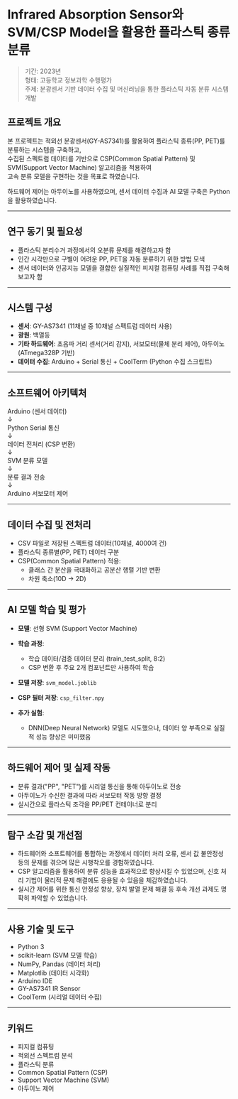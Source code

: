 # Infrared Absorption Sensor와 SVM/CSP Model을 활용한 플라스틱 종류 분류

> 기간: 2023년  
> 형태: 고등학교 정보과학 수행평가  
> 주제: 분광센서 기반 데이터 수집 및 머신러닝을 통한 플라스틱 자동 분류 시스템 개발

## 프로젝트 개요

본 프로젝트는 적외선 분광센서(GY-AS7341)를 활용하여 플라스틱 종류(PP, PET)를 분류하는 시스템을 구축하고,  
수집된 스펙트럼 데이터를 기반으로 CSP(Common Spatial Pattern) 및 SVM(Support Vector Machine) 알고리즘을 적용하여  
고속 분류 모델을 구현하는 것을 목표로 하였습니다.  

하드웨어 제어는 아두이노를 사용하였으며, 센서 데이터 수집과 AI 모델 구축은 Python을 활용하였습니다.

---

## 연구 동기 및 필요성

- 플라스틱 분리수거 과정에서의 오분류 문제를 해결하고자 함
- 인간 시각만으로 구별이 어려운 PP, PET을 자동 분류하기 위한 방법 모색
- 센서 데이터와 인공지능 모델을 결합한 실질적인 피지컬 컴퓨팅 사례를 직접 구축해보고자 함

---

## 시스템 구성

- **센서**: GY-AS7341 (11채널 중 10채널 스펙트럼 데이터 사용)
- **광원**: 백열등
- **기타 하드웨어**: 초음파 거리 센서(거리 감지), 서보모터(물체 분리 제어), 아두이노(ATmega328P 기반)
- **데이터 수집**: Arduino + Serial 통신 + CoolTerm (Python 수집 스크립트)

---

## 소프트웨어 아키텍처

Arduino (센서 데이터)  
↓  
Python Serial 통신  
↓  
데이터 전처리 (CSP 변환)  
↓  
SVM 분류 모델  
↓  
분류 결과 전송  
↓  
Arduino 서보모터 제어

---

## 데이터 수집 및 전처리

- CSV 파일로 저장된 스펙트럼 데이터(10채널, 4000여 건)
- 플라스틱 종류별(PP, PET) 데이터 구분
- CSP(Common Spatial Pattern) 적용:
  - 클래스 간 분산을 극대화하고 공분산 행렬 기반 변환
  - 차원 축소(10D → 2D)

---

## AI 모델 학습 및 평가

- **모델**: 선형 SVM (Support Vector Machine)
- **학습 과정**:
  - 학습 데이터/검증 데이터 분리 (train_test_split, 8:2)
  - CSP 변환 후 주요 2개 컴포넌트만 사용하여 학습
- **모델 저장**: `svm_model.joblib`
- **CSP 필터 저장**: `csp_filter.npy`

- **추가 실험**:
  - DNN(Deep Neural Network) 모델도 시도했으나, 데이터 양 부족으로 실질적 성능 향상은 미미했음

---

## 하드웨어 제어 및 실제 작동

- 분류 결과("PP", "PET")를 시리얼 통신을 통해 아두이노로 전송
- 아두이노가 수신한 결과에 따라 서보모터 작동 방향 결정
- 실시간으로 플라스틱 조각을 PP/PET 컨테이너로 분리

---

## 탐구 소감 및 개선점

- 하드웨어와 소프트웨어를 통합하는 과정에서 데이터 처리 오류, 센서 값 불안정성 등의 문제를 겪으며 많은 시행착오를 경험하였습니다.
- CSP 알고리즘을 활용하여 분류 성능을 효과적으로 향상시킬 수 있었으며, 신호 처리 기법이 물리적 문제 해결에도 응용될 수 있음을 체감하였습니다.
- 실시간 제어를 위한 통신 안정성 향상, 장치 발열 문제 해결 등 후속 개선 과제도 명확히 파악할 수 있었습니다.

---

## 사용 기술 및 도구

- Python 3
- scikit-learn (SVM 모델 학습)
- NumPy, Pandas (데이터 처리)
- Matplotlib (데이터 시각화)
- Arduino IDE
- GY-AS7341 IR Sensor
- CoolTerm (시리얼 데이터 수집)

---

## 키워드

- 피지컬 컴퓨팅
- 적외선 스펙트럼 분석
- 플라스틱 분류
- Common Spatial Pattern (CSP)
- Support Vector Machine (SVM)
- 아두이노 제어
